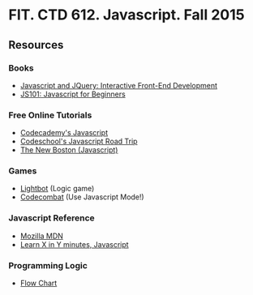FIT. CTD 612. Javascript. Fall 2015
===================================

## Resources

### Books

  * [Javascript and JQuery: Interactive Front-End Development](http://www.amazon.com/dp/1118531647/)
  * [JS101: Javascript for Beginners](http://www.amazon.com/dp/1495327825)

### Free Online Tutorials

  * [Codecademy's Javascript](https://www.codecademy.com/tracks/javascript)
  * [Codeschool's Javascript Road Trip](https://www.codeschool.com/courses/javascript-road-trip-part-1)
  * [The New Boston (Javascript)](https://www.thenewboston.com/videos.php?cat=10)


### Games

  * [Lightbot](http://lightbot.com/hocflash.html) (Logic game)
  * [Codecombat](http://codecombat.com/) (Use Javascript Mode!)


### Javascript Reference
  * [Mozilla MDN](https://developer.mozilla.org/en-US/docs/Web/JavaScript/A_re-introduction_to_JavaScript)
  * [Learn X in Y minutes, Javascript](http://learnxinyminutes.com/docs/javascript/)


### Programming Logic
  * [Flow Chart](https://en.wikipedia.org/wiki/Flowchart)


